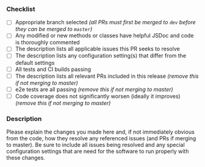 ### Checklist

- [ ] Appropriate branch selected _(all PRs must first be merged to `dev` before they can be merged to `master`)_
- [ ] Any modified or new methods or classes have helpful JSDoc and code is thoroughly commented
- [ ] The description lists all applicable issues this PR seeks to resolve
- [ ] The description lists any configuration setting(s) that differ from the default settings
- [ ] All tests and CI builds passing
- [ ] The description lists all relevant PRs included in this release _(remove this if not merging to master)_
- [ ] e2e tests are all passing _(remove this if not merging to master)_
- [ ] Code coverage does not significantly worsen (ideally it improves) _(remove this if not merging to master)_

### Description

Please explain the changes you made here and, if not immediately obvious from the code, how they resolve any referenced issues (and PRs if merging to master). Be sure to include all issues being resolved and any special configuration settings that are need for the software to run properly with these changes.
